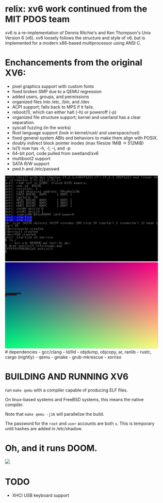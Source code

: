 # relix: xv6 work continued from the MIT PDOS team

xv6 is a re-implementation of Dennis Ritchie's and Ken Thompson's Unix
Version 6 (v6). xv6 loosely follows the structure and style of v6,
but is implemented for a modern x86-based multiprocessor using ANSI C.

# Enchancements from the original XV6:
- pixel graphics support with custom fonts
- fixed broken SMP due to a QEMU regression
- added users, groups, and permissions
- organized files into /etc, /bin, and /dev
- ACPI support; falls back to MPS if it fails.
- reboot(1), which can either halt (-h) or poweroff (-p)
- organized file structure support; kernel and userland has a clear separation.
- syscall fuzzing (in the works)
- Rust language support (look in kernel/rust/ and userspace/rust)
- fixed general system ABIs and behaviors to make them align with POSIX.
- doubly indirect block pointer inodes (max filesize 1MiB -> 512MiB)
- ls(1) now has -h, -l, -i, and -p
- 64-bit port, code pulled from swetland/xv6
- multiboot2 support
- SATA R/W support
- pwd.h and /etc/passwd

<img src="docs/pictures/relix1.png">
<img src="docs/pictures/relixcolors.png">
# dependencies
- gcc/clang
- ld/lld
- objdump, objcopy, ar, ranlib
- rustc, cargo (nightly)
- qemu
- gmake
- grub-mkrescue
- xorriso

# BUILDING AND RUNNING XV6

run ``make qemu`` with a compiler capable of producing ELF files.

On linux-based systems and FreeBSD systems, this means the native compiler.

Note that ``make qemu -j16`` will parallelize the build.


The password for the `root` and `user` accounts are both `x`. This is temporary until hashes are added in /etc/shadow.

# Oh, and it runs DOOM.
<img src="docs/pictures/doom.mp4">

# TODO
- XHCI USB keyboard support
